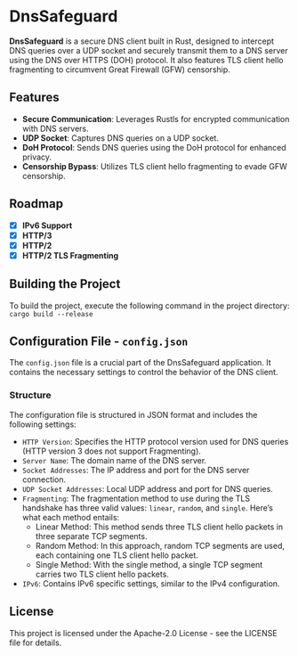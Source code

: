# DnsSafeguard

**DnsSafeguard** is a secure DNS client built in Rust, designed to intercept DNS queries over a UDP socket and securely transmit them to a DNS server using the DNS over HTTPS (DOH) protocol. It also features TLS client hello fragmenting to circumvent Great Firewall (GFW) censorship.

## Features

* **Secure Communication**: Leverages Rustls for encrypted communication with DNS servers.
* **UDP Socket**: Captures DNS queries on a UDP socket.
* **DoH Protocol**: Sends DNS queries using the DoH protocol for enhanced privacy.
* **Censorship Bypass**: Utilizes TLS client hello fragmenting to evade GFW censorship.

## Roadmap

* [x] **IPv6 Support**
* [x] **HTTP/3**
* [x] **HTTP/2**
* [x] **HTTP/2 TLS Fragmenting**

## Building the Project

To build the project, execute the following command in the project directory: `cargo build --release`

## Configuration File - `config.json`

The `config.json` file is a crucial part of the DnsSafeguard application. It contains the necessary settings to control the behavior of the DNS client.

### Structure

The configuration file is structured in JSON format and includes the following settings:

* `HTTP Version`: Specifies the HTTP protocol version used for DNS queries (HTTP version 3 does not support Fragmenting).
* `Server Name`: The domain name of the DNS server.
* `Socket Addresses`: The IP address and port for the DNS server connection.
* `UDP Socket Addresses`: Local UDP address and port for DNS queries.
* `Fragmenting`: The fragmentation method to use during the TLS handshake has three valid values: `linear`, `random`, and `single`. Here’s what each method entails:
  * Linear Method: This method sends three TLS client hello packets in three separate TCP segments.
  * Random Method: In this approach, random TCP segments are used, each containing one TLS client hello packet.
  * Single Method: With the single method, a single TCP segment carries two TLS client hello packets.
* `IPv6`: Contains IPv6 specific settings, similar to the IPv4 configuration.

## License

This project is licensed under the Apache-2.0 License - see the LICENSE file for details.
